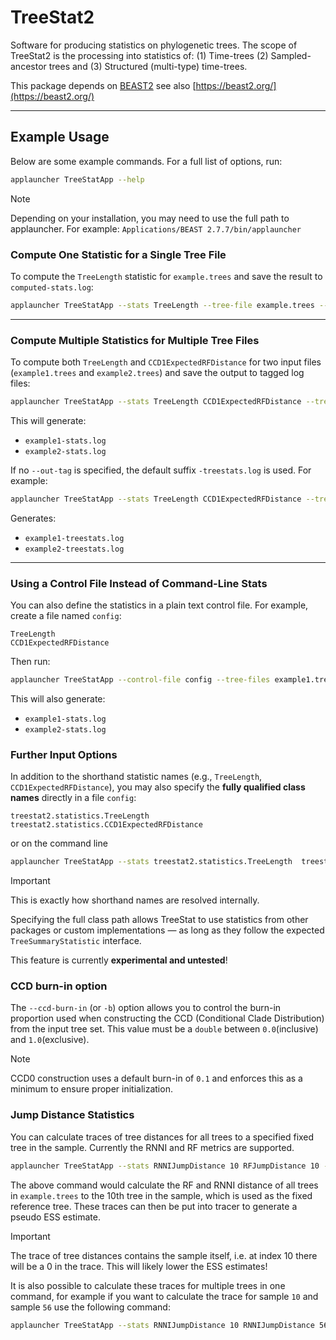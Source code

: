 TreeStat2
=========

Software for producing statistics on phylogenetic trees. 
The scope of TreeStat2 is the processing into statistics of: 
  (1) Time-trees 
  (2) Sampled-ancestor trees and 
  (3) Structured (multi-type) time-trees.
  
This package depends on [BEAST2](https://github.com/CompEvol/beast2/) see also [https://beast2.org/](https://beast2.org/)

---
## Example Usage

Below are some example commands. For a full list of options, run:

```bash
applauncher TreeStatApp --help
```

> [!Note]
> Depending on your installation, you may need to use the full path to applauncher.
> For example:
> `Applications/BEAST 2.7.7/bin/applauncher`

### Compute One Statistic for a Single Tree File

To compute the `TreeLength` statistic for `example.trees` and save the result to `computed-stats.log`:

```bash
applauncher TreeStatApp --stats TreeLength --tree-file example.trees --out-file computed-stats.log
```

---

### Compute Multiple Statistics for Multiple Tree Files

To compute both `TreeLength` and `CCD1ExpectedRFDistance` for two input files 
(`example1.trees` and `example2.trees`) and save the output to tagged log files:

```bash
applauncher TreeStatApp --stats TreeLength CCD1ExpectedRFDistance --tree-files example1.trees example2.trees --out-tag -stats.log
```

This will generate:
- `example1-stats.log`
- `example2-stats.log`

If no `--out-tag` is specified, the default suffix `-treestats.log` is used. For example:

```bash
applauncher TreeStatApp --stats TreeLength CCD1ExpectedRFDistance --tree-files example1.trees example2.trees
```

Generates:
- `example1-treestats.log`
- `example2-treestats.log`

---

### Using a Control File Instead of Command-Line Stats

You can also define the statistics in a plain text control file. For example, create a file named `config`:

```
TreeLength
CCD1ExpectedRFDistance
```

Then run:

```bash
applauncher TreeStatApp --control-file config --tree-files example1.trees example2.trees --out-tag -stats.log
```

This will also generate:
- `example1-stats.log`
- `example2-stats.log`


### Further Input Options

In addition to the shorthand statistic names (e.g., `TreeLength`, `CCD1ExpectedRFDistance`),
you may also specify the **fully qualified class names** directly in a file `config`:

```
treestat2.statistics.TreeLength
treestat2.statistics.CCD1ExpectedRFDistance
```

or on the command line 

```bash
applauncher TreeStatApp --stats treestat2.statistics.TreeLength  treestat2.statistics.CCD1ExpectedRFDistance --tree-file example.trees
```

> [!Important]
> This is exactly how shorthand names are resolved internally.
> 
> Specifying the full class path allows TreeStat to use statistics from other packages or custom implementations 
> — as long as they follow the expected `TreeSummaryStatistic` interface.
> 
> This feature is currently **experimental and untested**!

### CCD burn-in option

The `--ccd-burn-in` (or `-b`) option allows you to control the burn-in proportion used when
constructing the CCD (Conditional Clade Distribution) from the input tree set.
This value must be a `double` between `0.0`(inclusive) and `1.0`(exclusive).

> [!Note]
> CCD0 construction uses a default burn-in of `0.1` and enforces this as a minimum to ensure
> proper initialization.

### Jump Distance Statistics

You can calculate traces of tree distances for all trees to a specified fixed tree in the sample.
Currently the RNNI and RF metrics are supported.

```bash
applauncher TreeStatApp --stats RNNIJumpDistance 10 RFJumpDistance 10 --tree-file example.trees
```

The above command would calculate the RF and RNNI distance of all trees in `example.trees` to the
10th tree in the sample, which is used as the fixed reference tree.
These traces can then be put into tracer to generate a pseudo ESS estimate.

> [!Important]
> The trace of tree distances contains the sample itself, i.e. at index 10 there will be a 0 in
> the trace. This will likely lower the ESS estimates!

It is also possible to calculate these traces for multiple trees in one command, for example if
you want to calculate the trace for sample `10` and sample `56` use the following command:

```bash
applauncher TreeStatApp --stats RNNIJumpDistance 10 RNNIJumpDistance 56 --tree-file example.trees
```
